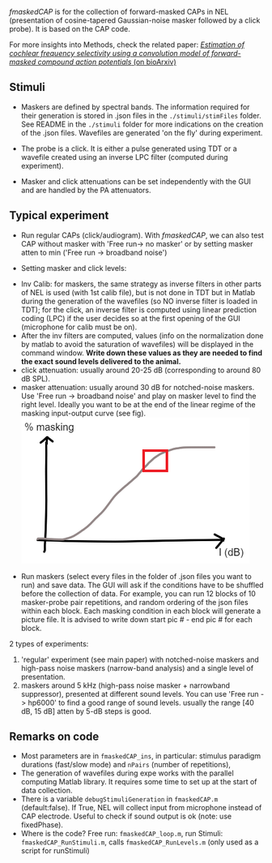*fmaskedCAP* is for the collection of forward-masked CAPs in NEL (presentation of cosine-tapered Gaussian-noise masker followed by a click probe). It is based on the CAP code.

For more insights into Methods, check the related paper: [*Estimation of cochlear frequency selectivity using a convolution model of forward-masked compound action potentials* (on bioArxiv)](https://www.biorxiv.org/content/10.1101/2022.04.15.487700v1)

Stimuli
--------

* Maskers are defined by spectral bands. The information required for their generation is stored in .json files in the  `./stimuli/stimFiles` folder. See README in the `./stimuli` folder for more indications on the creation of the .json files. Wavefiles are generated 'on the fly' during experiment.

 * The probe is a click. It is either a pulse generated using TDT or a wavefile created using an inverse LPC filter (computed during experiment).

 * Masker and click attenuations can be set independently with the GUI and are handled by the PA attenuators.

Typical experiment
----

 * Run regular CAPs (click/audiogram). With *fmaskedCAP*, we can also test CAP without masker with 'Free run-> no masker' or by setting masker atten to min ('Free run -> broadband noise')

 * Setting masker and click levels:  
  - Inv Calib: for maskers, the same strategy as inverse filters in other parts of NEL is used (with 1st calib file), but is not done in TDT but in Matlab during the generation of the wavefiles (so NO inverse filter is loaded in TDT); for the click, an inverse filter is computed using linear prediction coding (LPC) if the user decides so at the first opening of the GUI (microphone for calib must be on).
  - After the inv filters are computed, values (info on the normalization done by matlab to avoid the saturation of wavefiles) will be displayed in the command window. **Write down these values as they are needed to find the exact sound levels delivered to the animal.**
  - click attenuation: usually around 20-25 dB (corresponding to around 80 dB SPL).
  - masker attenuation: usually around 30 dB for notched-noise maskers.  Use 'Free run -> broadband noise' and play on masker level to find the right level. Ideally you want to be at the end of the linear regime of the masking input-output curve (see fig).
![](readme_fig.png)
 *  Run maskers (select every files in the folder of .json files you want to run) and save data. The GUI will ask if the conditions have to be shuffled before the collection of data.  For example, you can run 12 blocks of 10 masker-probe pair repetitions, and random ordering of the json files within each block. Each masking condition in each block will generate a picture file. It is advised to write down start pic # - end pic # for each block. 

2 types of experiments: 
 1. 'regular' experiment (see main paper) with notched-noise maskers and high-pass noise maskers (narrow-band analysis) and a single level of presentation. 
 2. maskers around 5 kHz (high-pass noise masker + narrowband suppressor), presented at different sound levels. You can use  'Free run -> hp6000' to find a good range of sound levels. usually the range [40 dB, 15 dB] atten by 5-dB steps is good.

Remarks on code
-------

 * Most parameters are in `fmaskedCAP_ins`, in particular: stimulus paradigm durations (fast/slow mode) and `nPairs` (number of repetitions), 
 * The generation of wavefiles during expe works with the parallel computing Matlab library. It requires some time to set up at the start of data collection.
 * There is a variable `debugStimuliGeneration` in `fmaskedCAP.m` (default:false). If True, NEL will collect input from microphone instead of CAP electrode. Useful to check if sound output is ok (note: use fixedPhase).
 * Where is the code? Free run:  `fmaskedCAP_loop.m`, run Stimuli: `fmaskedCAP_RunStimuli.m`, calls `fmaskedCAP_RunLevels.m` (only used as a script for runStimuli)
